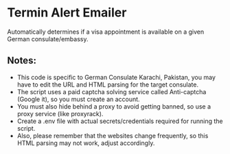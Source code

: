 # Termin Alert Emailer

Automatically determines if a visa appointment is available on a given German consulate/embassy.

## Notes:

- This code is specific to German Consulate Karachi, Pakistan, you may have to edit the URL and HTML parsing for the target consulate.
- The script uses a paid captcha solving service called Anti-captcha (Google it), so you must create an account.
- You must also hide behind a proxy to avoid getting banned, so use a proxy service (like proxyrack).
- Create a .env file with actual secrets/credentials required for running the script.
- Also, please remember that the websites change frequently, so this HTML parsing may not work, adjust accordingly.
